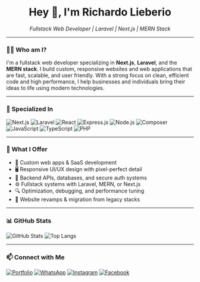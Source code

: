 <h1 align="center">Hey 👋, I'm Richardo Lieberio</h1>
<p align="center"><i>Fullstack Web Developer | Laravel | Next.js | MERN Stack</i></p>

---

### 👨‍💻 Who am I?

I'm a fullstack web developer specializing in **Next.js**, **Laravel**, and the **MERN stack**. I build custom, responsive websites and web applications that are fast, scalable, and user friendly. With a strong focus on clean, efficient code and high performance, I help businesses and individuals bring their ideas to life using modern technologies.

---

### 🧠 Specialized In

![Next.js](https://img.shields.io/badge/Next.js-000000?style=flat&logo=next.js&logoColor=white)
![Laravel](https://img.shields.io/badge/Laravel-E53935?style=flat&logo=laravel&logoColor=white)
![React](https://img.shields.io/badge/React-20232A?style=flat&logo=react&logoColor=61DAFB)
![Express.js](https://img.shields.io/badge/Express.js-303030?style=flat&logo=express&logoColor=white)
![Node.js](https://img.shields.io/badge/Node.js-026E00?style=flat&logo=node.js&logoColor=white)
![Composer](https://img.shields.io/badge/Composer-885630?style=flat&logo=composer&logoColor=white)
![JavaScript](https://img.shields.io/badge/JavaScript-F7DF1E?style=flat&logo=javascript&logoColor=black)
![TypeScript](https://img.shields.io/badge/TypeScript-007ACC?style=flat&logo=typescript&logoColor=white)
![PHP](https://img.shields.io/badge/PHP-4F5D95?style=flat&logo=php&logoColor=white)

---

### 🚀 What I Offer

- 🧩 Custom web apps & SaaS development
- 🖥️ Responsive UI/UX design with pixel-perfect detail
- 🧠 Backend APIs, databases, and secure auth systems
- ⚙️ Fullstack systems with Laravel, MERN, or Next.js
- 🔍 Optimization, debugging, and performance tuning
- 🔄 Website revamps & migration from legacy stacks

---

### 📊 GitHub Stats

![GitHub Stats](https://github-readme-stats.vercel.app/api?username=RichardoLieberio&show_icons=true&hide_border=false&bg_color=00000000&title_color=6B46C1&text_color=9F7AEA&icon_color=6B46C1)
![Top Langs](https://github-readme-stats.vercel.app/api/top-langs/?username=RichardoLieberio&layout=compact&hide_border=false&bg_color=00000000&title_color=6B46C1&text_color=9F7AEA&icon_color=6B46C1)

---

### 📫 Connect with Me

[![Portfolio](https://img.shields.io/badge/Portfolio-%23000000.svg?style=flat&logo=firefox&logoColor=white)](https://www.richardo.xyz)
[![WhatsApp](https://img.shields.io/badge/WhatsApp-25D366?style=flat&logo=whatsapp&logoColor=white)](https://wa.me/6281918981214)
[![Instagram](https://img.shields.io/badge/Instagram-E4405F?style=flat&logo=instagram&logoColor=white)](https://www.instagram.com/richardo.lie?igsh=eTVzbnV1eHhhemh1)
[![Facebook](https://img.shields.io/badge/Facebook-1877F2?style=flat&logo=facebook&logoColor=white)](https://www.facebook.com/share/1BfRJ5cmQZ/)
